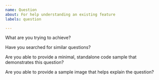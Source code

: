 ```yaml
---
name: Question
about: For help understanding an existing feature
labels: question

---
```


<!-- If this issue relates to installation, please use https://github.com/lovell/sharp/issues/new?labels=installation&template=installation.md instead. -->

What are you trying to achieve?

Have you searched for similar questions?

Are you able to provide a minimal, standalone code sample that demonstrates this question?

Are you able to provide a sample image that helps explain the question?
